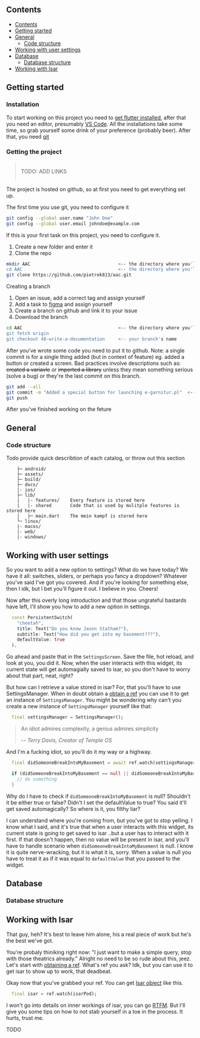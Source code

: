 ## Contents

- [Contents](#contents)
- [Getting started](#getting-started)
- [General](#general)
  - [Code structure](#code-structure)
- [Working with user settings](#working-with-user-settings)
- [Database](#database)
  - [Database structure](#database-structure)
- [Working with Isar](#working-with-isar)

## Getting started

### Installation
To start working on this project you need to [get flutter installed](https://docs.flutter.dev/get-started/install), after that you need an editor, presumably [VS Code](https://code.visualstudio.com/download). All the installations take some time, so grab yourself some drink of your preference (probably beer). After that, you need [git](https://git-scm.com/downloads)

### Getting the project
><br>TODO: ADD LINKS <br><br>

The project is hosted on github, so at first you need to get everything set up.

The first time you use git, you need to configure it

```bash
git config --global user.name "John Doe"
git config --global user.email johndoe@example.com
```

If this is your first task on this project, you need to configure it.
1. Create a new folder and enter it
2. Clone the repo
```bash
mkdir AAC                                 <-- the directory where you'll store the project
cd AAC                                    <-- the directory where you'll store the project
git clone https://github.com/piotrek813/aac.git
```

Creating a branch

1. Open an issue, add a correct tag and assign yourself
2. Add a task to [figma](https://www.figma.com/file/HiTWiE7qnbIbEZ8gVs2iPj/aac?type=whiteboard&node-id=0-1&t=jDN6wUoxTkiEhMYI-0) and assign yourself
3. Create a branch on github and link it to your issue
4. Download the branch


```bash
cd AAC                                    <-- the directory where you'll store the project
git fetch origin
git checkout 48-write-a-documentation     <-- your branch's name
```

After you've wrote some code you need to put it to github. Note: a single commit is for a single thing added (but in context of feature) eg. added a button or created a screen. Bad practices involve descriptions such as: ~~created a variavle~~ or ~~imported a library~~ unless they mean something serious (solve a bug) or they're the last commit on this branch.

```bash
git add --all
git commit -m "Added a special button for launching e-garnitur.pl"  <-- describe what you did
git push
```

After you've finished working on the feture

## General

### Code structure

Todo provide quick describtion of each catalog, or throw out this section
```
    ├─ android/
    ├─ assets/
    ├─ build/
    ├─ docs/
    |- ios/
    ├─ lib/
    |   |- features/    Every feature is stored here
    |   |- shared       Code that is used by mulitple features is stored here
    │   ├─ main.dart    The mein kampf is stored here
    └─ linux/
    |- macos/
    |- web/
    |- windows/
```


## Working with user settings
So you want to add a new option to settings? What do we have today? We have it all: switches, sliders, or perhaps you fancy a dropdown? Whatever you've said I've got you covered. And if you're looking for something else, then I idk, but I bet you'll figure it out. I believe in you. Cheers!

Now after this overly long introduction and that those ungrateful bastards have left, I'll show you how to add a new option in settings.

```dart
  const PersistentSwitch(
    "cheetah",
    title: Text("Do you know Jason Statham?"),
    subtitle: Text("How did you get into my basement???"),
    defaultValue: true
  ),
```

Go ahead and paste that in the `SettingsScreen`. Save the file, hot reload, and look at you, you did it. Now, when the user interacts with this widget, its current state will get automagially saved to isar, so you don't have to worry about that part, neat, right?

But how can I retrieve a value stored in isar? For, that you'll have to use SettingsManager. When in doubt obtain a [obtain a ref](https://docs-v2.riverpod.dev/docs/concepts/reading#obtaining-a-ref-object) you can use it to get an instance of `SettingsManager`. You might be wondering why can't you create a new instance of `SettingsManager` yourself like that:

```dart
  final settingsManager = SettingsManager();
```

> An idiot admires complexity, a genius admires simplicity
>
> -- <cite>Terry Davis, Creator of Temple OS</cite>

And I'm a fucking idiot, so you'll do it my way or a highway.

```dart
  final didSomeoneBreakIntoMyBasement = await ref.watch(settingsManagerProvider).getValue("cheetah"); // can be null

  if (didSomeoneBreakIntoMyBasement == null || didSomeoneBreakIntoMyBasement) {
    // do something
  }
```

Why do I have to check if `didSomeoneBreakIntoMyBasement` is null? Shouldn't it be either true or false? Didn't I set the defaultValue to true? You said it'll get saved automagically? So where is it, you filthy liar?

I can understand where you're coming from, but you've got to stop yelling. I know what I said, and it's true that when a user interacts with this widget, its current state is going to get saved to isar ..but a user has to interact with it first. If that doesn't happen, then no value will be present in isar, and you'll have to handle scenario when `didSomeoneBreakIntoMyBasement` is null. I know it is quite nerve-wracking, but it is what it is, sorry. When a value is null you have to treat it as if it was equal to `defaultValue` that you passed to the widget.

## Database

### Database structure

## Working with Isar
That guy, heh? It's best to leave him alone, his a real piece of work but he's the best we've got.

You're probaly thiniking right now: "I just want to make a simple query, stop with those theatrics already." Alright no need to be so rude about this, jeez. Let's start with [obtaining a ref](https://docs-v2.riverpod.dev/docs/concepts/reading#obtaining-a-ref-object). What's ref you ask? Idk, but you can use it to get isar to show up to work, that deadbeat.

Okay now that you've grabbed your ref. You can get [Isar object](https://pub.dev/documentation/isar/latest/isar/Isar-class.html) like this.

```dart
  final isar = ref.watch(isarPod);
```

I won't go into details on inner workings of isar, you can go [RTFM](https://isar.dev/tutorials/quickstart.html). But I'll give you some tips on how to not stab yourself in a toe in the process. It hurts, trust me.

TODO
